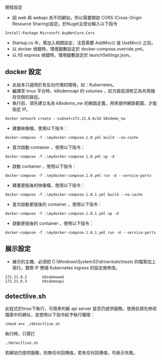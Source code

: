 開發設定
- 因 web 與 webapi 為不同網站，所以需要開啟 CORS (Cross-Origin Resource Sharing)設定。於Nuget主控台輸入以下指令
```
Install-Package Microsoft.AspNetCore.Cors
```
- Startup.cs 中，需加入相關設定，注意需要 AddMvc() 或 UseMvc() 之前。
- 以 docker 偵錯時，環境變數設定於 docker-compose.override.yml。
- 以 IIS express 偵錯時，環境變數設定於 launchSettings.json。

docker 設定
-
- 此版本只適用於有反向代理的環境，如：Kubernetes。
- 編譯至 linux 平台時，k8sdemoapi 的 volumes ，前方路徑須修正為共用儲存空間的路徑。
- 執行前，須先建立名為 k8sdemo_nw 的網路定義，用來提供網路範圍，才能指定 IP。
```
docker network create --subnet=172.21.0.0/24 k8sdemo_nw
```
- 建置映像檔，使用以下指令：
```
docker-compose -f .\mydocker-compose.1.0.yml build --no-cache
```
- 首次啟動 container ，使用以下指令：
```
docker-compose -f .\mydocker-compose.1.0.yml up -d
```
- 啟動 container ，使用以下指令：
```
docker-compose -f .\mydocker-compose.1.0.yml run -d --service-ports
```
- 建置更版後的映像檔，使用以下指令：
```
docker-compose -f .\mydocker-compose.1.0.1.yml build --no-cache
```
- 首次啟動更版後的 container ，使用以下指令：
```
docker-compose -f .\mydocker-compose.1.0.1.yml up -d
```
- 啟動更版後的 container ，使用以下指令：
```
docker-compose -f .\mydocker-compose.1.0.1.yml run -d --service-ports
```

展示設定
-

- 展示的主機，必須把 C:\Windows\System32\drivers\etc\hosts 的檔案加上兩行。實際 IP 應隨 Kubernetes ingress 的設定做修改。
```
172.21.0.2       k8sdemoweb
172.21.0.3       k8sdemoapi
```

detectlive.sh
- 
此程式於linux下執行，可用來判斷 api server 是否仍提供服務。使用前請先修改檔案中的網址，並使用以下指令給予執行權限：
```
chmod a+x ./detectlive.sh
```
執行時，只需打
```
./detectlive.sh
```
若網站仍提供服務，則無任何回傳值。若有任何回傳值，均表示失敗。
